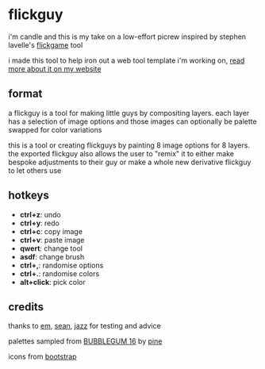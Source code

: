# flickguy
i'm candle and this is my take on a low-effort picrew inspired by stephen lavelle's [flickgame][0] tool

i made this tool to help iron out a web tool template i'm working on, [read more about it on my website][2]

## format
a flickguy is a tool for making little guys by compositing layers. each layer
has a selection of image options and those images can optionally be palette
swapped for color variations

this is a tool or creating flickguys by painting 8 image options for 8 layers. the exported flickguy also allows the user to "remix" it to either make bespoke
adjustments to their guy or make a whole new derivative flickguy to let others use  

## hotkeys
 * __ctrl+z__: undo
 * __ctrl+y__: redo
 * __ctrl+c__: copy image
 * __ctrl+v__: paste image
 * __qwert__: change tool
 * __asdf__: change brush
 * __ctrl+,__: randomise options
 * __ctrl+.__: randomise colors
 * __alt+click__: pick color

## credits
thanks to [em](https://twitter.com/netgal_emi), [sean](https://twitter.com/SeanSLeBlanc), [jazz](https://twitter.com/jazzmickle) for testing and advice

palettes sampled from [BUBBLEGUM 16][1] by [pine][3]

icons from [bootstrap][4]

[0]: http://flickgame.org
[1]: https://lospec.com/palette-list/bubblegum-16
[2]: https://kool.tools/blog/flickgame-study.html
[3]: https://twitter.com/PineTreePizza
[4]: https://icons.getbootstrap.com/
